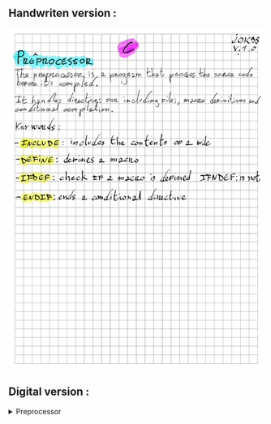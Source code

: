 ## Handwriten version :

![preprocessor.png](../../../assets/utils/dev/c/preprocessor/preprocessor.png)

## Digital version : 
<details>
  <summary>Preprocessor</summary>

es. `# include <stdio.h>`

.h stands for header file

The preprocessor is a program that processes the source code before it is compiled.

It handles directives for including files, macro definitions, and conditional compilation.

Keywords : 
- `include` : includes the contents of a file
- `define` : defines a macro
- `ifdef` : checks if a macro is defined
- `ifndef` : checks if a macro is not defined
- `endif` : ends a conditional directive

</details>


